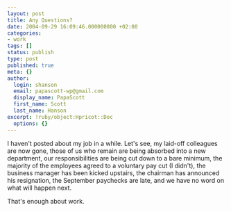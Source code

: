 ```yaml
---
layout: post
title: Any Questions?
date: 2004-09-29 16:09:46.000000000 +02:00
categories:
- work
tags: []
status: publish
type: post
published: true
meta: {}
author:
  login: shanson
  email: papascott-wp@gmail.com
  display_name: PapaScott
  first_name: Scott
  last_name: Hanson
excerpt: !ruby/object:Hpricot::Doc
  options: {}
---
```

<p>I haven't posted about my job in a while. Let's see, my laid-off colleagues are now gone, those of us who remain are being absorbed into a new department, our responsibilities are being cut down to a bare minimum, the majority of the employees agreed to a voluntary pay cut (I didn't), the business manager has been kicked upstairs, the chairman has announced his resignation, the September paychecks are late, and we have no word on what will happen next. </p>
<p>That's enough about work.</p>
